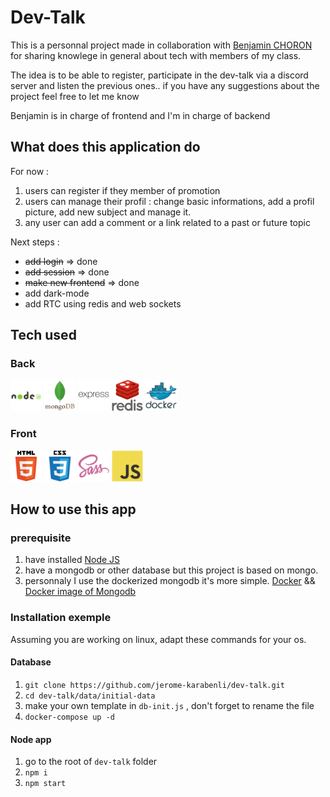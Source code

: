 # Dev-Talk


This is a personnal project made in collaboration with [Benjamin CHORON](https://github.com/BenjaminChoron) for sharing knowlege in general about tech with members of my class. 

The idea is to be able to register, participate in the dev-talk via a discord server and listen the previous ones.. if you have any suggestions about the project feel free to let me know

Benjamin is in charge of frontend and I'm in charge of backend

## What does this application do

For now :

1. users can register if they member of promotion
2. users can manage their profil : change basic informations, add a profil picture, add new subject and manage it. 
3. any user can add a comment or a link related to a past or future topic

Next steps : 
- <del>add login</del> => done 
- <del>add session</del> => done 
- <del>make new frontend</del> => done 
- add dark-mode
- add RTC using redis and web sockets

## Tech used 

### Back
<p float="left">
<img src="https://raw.githubusercontent.com/devicons/devicon/7a4ca8aa871d6dca81691e018d31eed89cb70a76/icons/nodejs/nodejs-original-wordmark.svg" alt="drawing" width=50/>
<img src="https://raw.githubusercontent.com/devicons/devicon/7a4ca8aa871d6dca81691e018d31eed89cb70a76/icons/mongodb/mongodb-original-wordmark.svg" alt="drawing" width=50/>
<img src="https://raw.githubusercontent.com/devicons/devicon/7a4ca8aa871d6dca81691e018d31eed89cb70a76/icons/express/express-original-wordmark.svg" alt="drawing" width=50/>
<img src="https://raw.githubusercontent.com/devicons/devicon/9f4f5cdb393299a81125eb5127929ea7bfe42889/icons/redis/redis-original-wordmark.svg" alt="drawing" width=50/>
<img src="https://raw.githubusercontent.com/devicons/devicon/9f4f5cdb393299a81125eb5127929ea7bfe42889/icons/docker/docker-original-wordmark.svg" alt="drawing" width=50/>
</p>

### Front
<p float="left">
<img src="https://raw.githubusercontent.com/devicons/devicon/7a4ca8aa871d6dca81691e018d31eed89cb70a76/icons/html5/html5-original-wordmark.svg" alt="drawing" width=50/>
<img src="https://raw.githubusercontent.com/devicons/devicon/7a4ca8aa871d6dca81691e018d31eed89cb70a76/icons/css3/css3-original-wordmark.svg" alt="drawing" width=50/>
<img src="https://raw.githubusercontent.com/devicons/devicon/7a4ca8aa871d6dca81691e018d31eed89cb70a76/icons/sass/sass-original.svg" alt="drawing" width=50/>
<img src="https://raw.githubusercontent.com/devicons/devicon/7a4ca8aa871d6dca81691e018d31eed89cb70a76/icons/javascript/javascript-original.svg" alt="drawing" width=50/>
</p>

## How to use this app

### prerequisite

1. have installed [Node JS](https://nodejs.org/en/)
2. have a mongodb or other database but this project is based on mongo. 
3. personnaly I use the dockerized mongodb it's more simple.  [Docker](https://www.docker.com/)  &&   [Docker image of Mongodb](https://hub.docker.com/_/mongo)


### Installation exemple
Assuming you are working on linux, adapt these commands for your os. 

#### Database
1. `git clone https://github.com/jerome-karabenli/dev-talk.git`
2. `cd dev-talk/data/initial-data`
3. make your own template in `db-init.js` , don't forget to rename the file
4. `docker-compose up -d`

#### Node app
1. go to the root of `dev-talk` folder
2. `npm i`
3. `npm start`

